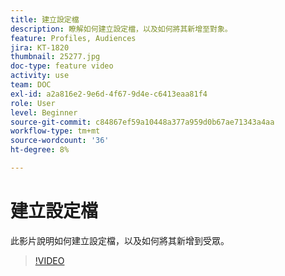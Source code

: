 ```yaml
---
title: 建立設定檔
description: 瞭解如何建立設定檔，以及如何將其新增至對象。
feature: Profiles, Audiences
jira: KT-1820
thumbnail: 25277.jpg
doc-type: feature video
activity: use
team: DOC
exl-id: a2a816e2-9e6d-4f67-9d4e-c6413eaa81f4
role: User
level: Beginner
source-git-commit: c84867ef59a10448a377a959d0b67ae71343a4aa
workflow-type: tm+mt
source-wordcount: '36'
ht-degree: 8%

---
```


# 建立設定檔

此影片說明如何建立設定檔，以及如何將其新增到受眾。

>[!VIDEO](https://video.tv.adobe.com/v/25277/?quality=12&learn=on)
